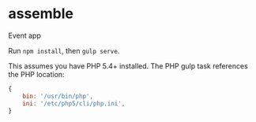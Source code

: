 # assemble
Event app

Run `npm install`, then `gulp serve`.

This assumes you have PHP 5.4+ installed. The PHP gulp task references the PHP location:

```javascript
{
	bin: '/usr/bin/php',
	ini: '/etc/php5/cli/php.ini',
}
```